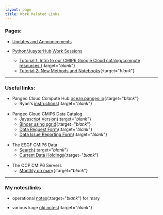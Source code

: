 ```yaml
---
layout: page
title: Work Related Links
---
```


### Pages:
- [Updates and Announcements](/index.html)

- [Python/JupyterHub Work Sessions](/pages/sessions.html)

  - [Tutorial 1: Intro to our CMIP6 Google Cloud catalog/compute resources ](/pages/tutorial1.html){:target="_blank_"}
  - [Tutorial 2: New Methods and Notebooks](/pages/tutorial2.html){:target="_blank_"}

--------------
### Useful links:


- Pangeo Cloud Compute Hub [ocean.pangeo.io](https://ocean.pangeo.io){:target="_blank_"}  
   - Ryan's [instructions](https://discourse.pangeo.io/t/using-ocean-pangeo-io-for-the-cmip6-hackathon/291){:target="_blank_"}  
&nbsp;  
- Pangeo Cloud CMIP6 Data Catalog  
   - [Javascript Version](https://pangeo-data.github.io/pangeo-datastore/cmip6_pangeo.html){:target="_blank_"}
   - [Binder using qgrid](https://binder.pangeo.io/v2/gh/naomi-henderson/CMIP6-qgrid/master){:target="_blank_"}
   - [Data Request Form](https://docs.google.com/forms/d/e/1FAIpQLScFjA5IddqBs2Rc0xGbzn32NPq12TKr-b-8KGtXWyNDK5sJCg/viewform){:target="_blank_"}  
   - [Data Issue Reporting Form](https://docs.google.com/forms/d/e/1FAIpQLSeISi54dqekkknPp8IrBr-uioM2TGGiW7xGpW6Q_9-9WFlWTQ/viewform){:target="_blank_"}  
&nbsp;  
- The ESGF CMIP6 Data  
   - [Search](https://esgf-node.llnl.gov/search/cmip6/){:target="_blank_"}
   - [Current Data Holdings](https://pcmdi.llnl.gov/CMIP6/ArchiveStatistics/esgf_data_holdings/){:target="_blank_"}  
&nbsp;  
- The OCP CMIP6 Servers
   - [Monthly on mary](http://mary.ldeo.columbia.edu:8080/CMIP6){:target="_blank_"}  

--------------
### My notes/links
- operational [notes](/pages/mary.html){:target="_blank_"} for mary

- various kage [old notes](http://kage.ldeo.columbia.edu/notes/){:target="_blank_"}
